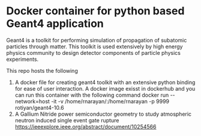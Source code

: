 # Docker container for python based Geant4 application

Geant4 is a toolkit for performing simulation of propagation of subatomic particles through matter.  This toolkit is used extensively by high energy physics community to design detector components of particle physics experiments. 

This repo hosts the following 
1) A docker file for creating geant4 toolkit with an extensive python binding for ease of user interaction.  A docker image exisst in dockerhub and you can run this container with the following command
docker run --network=host -it -v /home/rnarayan/:/home/rnarayan -p 9999  rotiyan/geant4-10.6
2) A Gallium Nitride power semiconductor geometry to study atmospheric neutron induced single event gate rupture https://ieeexplore.ieee.org/abstract/document/10254566
